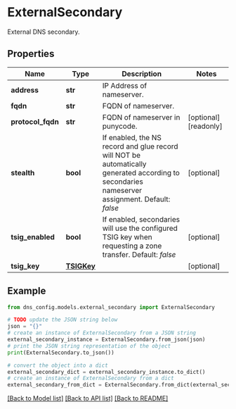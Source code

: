 # ExternalSecondary

External DNS secondary.

## Properties

Name | Type | Description | Notes
------------ | ------------- | ------------- | -------------
**address** | **str** | IP Address of nameserver. | 
**fqdn** | **str** | FQDN of nameserver. | 
**protocol_fqdn** | **str** | FQDN of nameserver in punycode. | [optional] [readonly] 
**stealth** | **bool** | If enabled, the NS record and glue record will NOT be automatically generated according to secondaries nameserver assignment.  Default: _false_ | [optional] 
**tsig_enabled** | **bool** | If enabled, secondaries will use the configured TSIG key when requesting a zone transfer.  Default: _false_ | [optional] 
**tsig_key** | [**TSIGKey**](TSIGKey.md) |  | [optional] 

## Example

```python
from dns_config.models.external_secondary import ExternalSecondary

# TODO update the JSON string below
json = "{}"
# create an instance of ExternalSecondary from a JSON string
external_secondary_instance = ExternalSecondary.from_json(json)
# print the JSON string representation of the object
print(ExternalSecondary.to_json())

# convert the object into a dict
external_secondary_dict = external_secondary_instance.to_dict()
# create an instance of ExternalSecondary from a dict
external_secondary_from_dict = ExternalSecondary.from_dict(external_secondary_dict)
```
[[Back to Model list]](../README.md#documentation-for-models) [[Back to API list]](../README.md#documentation-for-api-endpoints) [[Back to README]](../README.md)


